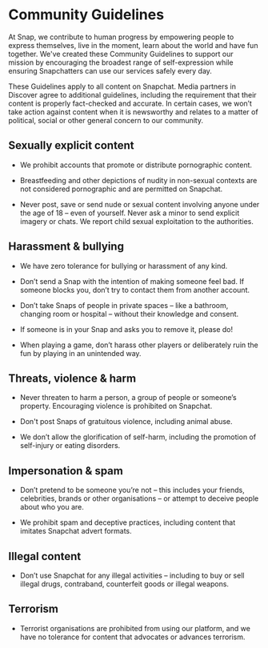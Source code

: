 Community Guidelines
====================

At Snap, we contribute to human progress by empowering people to express themselves, live in the moment, learn about the world and have fun together. We've created these Community Guidelines to support our mission by encouraging the broadest range of self-expression while ensuring Snapchatters can use our services safely every day.

These Guidelines apply to all content on Snapchat. Media partners in Discover agree to additional guidelines, including the requirement that their content is properly fact-checked and accurate. In certain cases, we won’t take action against content when it is newsworthy and relates to a matter of political, social or other general concern to our community. 

Sexually explicit content
-------------------------

*   We prohibit accounts that promote or distribute pornographic content.
    
*   Breastfeeding and other depictions of nudity in non-sexual contexts are not considered pornographic and are permitted on Snapchat.
    
*   Never post, save or send nude or sexual content involving anyone under the age of 18 – even of yourself. Never ask a minor to send explicit imagery or chats. We report child sexual exploitation to the authorities.
    

Harassment & bullying
---------------------

*   We have zero tolerance for bullying or harassment of any kind. 
    
*   Don’t send a Snap with the intention of making someone feel bad. If someone blocks you, don’t try to contact them from another account.
    
*   Don’t take Snaps of people in private spaces – like a bathroom, changing room or hospital – without their knowledge and consent.
    
*   If someone is in your Snap and asks you to remove it, please do!
    
*   When playing a game, don’t harass other players or deliberately ruin the fun by playing in an unintended way.
    

Threats, violence & harm
------------------------

*   Never threaten to harm a person, a group of people or someone’s property. Encouraging violence is prohibited on Snapchat.
    
*   Don't post Snaps of gratuitous violence, including animal abuse.
    
*   We don’t allow the glorification of self-harm, including the promotion of self-injury or eating disorders.
    

Impersonation & spam
--------------------

*   Don’t pretend to be someone you’re not – this includes your friends, celebrities, brands or other organisations – or attempt to deceive people about who you are. 
    
*   We prohibit spam and deceptive practices, including content that imitates Snapchat advert formats.
    

Illegal content
---------------

*   Don’t use Snapchat for any illegal activities – including to buy or sell illegal drugs, contraband, counterfeit goods or illegal weapons.
    

Terrorism
---------

*   Terrorist organisations are prohibited from using our platform, and we have no tolerance for content that advocates or advances terrorism.